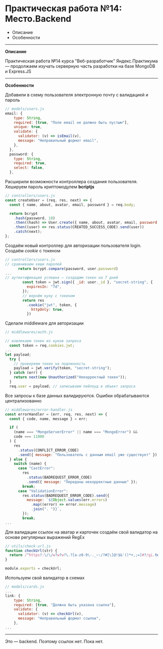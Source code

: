 # Практическая работа №14: Место.Backend

- Описание
- Особенности

---

**Описание**

Практическая работа №14 курса "Веб-разработчик" Яндекс.Практикума — продолжаем изучать серверную часть разработки на базе MongoDB и Express.JS

---

**Особенности**

Добавили в схему пользователя электронную почту с валидацией и пароль

```javascript
// models/users.js
email: {
    type: String,
    required: [true, "Поле email не должно быть пустым"],
    unique: true,
    validate: {
      validator: (v) => isEmail(v),
      message: "Неправильный формат email",
    },
  },
  password: {
    type: String,
    required: true,
    select: false,
  },
```

Расширили возможности контроллера создания пользователя. Хешируем пароль криптомодулем **bcriptjs** 

```javascript
// controllers/users.js
const createUser = (req, res, next) => {
  const { name, about, avatar, email, password } = req.body;

  return bcrypt
    .hash(password, 10)
    .then((hash) => User.create({ name, about, avatar, email, password: hash }))
    .then((user) => res.status(CREATED_SUCCESS_CODE).send(user))
    .catch(next);
};
```

Создаём новый контроллер для авторизации пользователя login. Создаём _cookie_ с токеном

```javascript
// controllers/users.js
// сравниваем хеши паролей
      return bcrypt.compare(password, user.password)
...
// аутентификация успешна — создадим токен на 7 дней
        const token = jwt.sign({ _id: user._id }, "secret-string", {
          expiresIn: "7d",
        });
        // вернём куку с токеном
        return res
          .cookie("jwt", token, {
            httpOnly: true,
          })
```

Сделали middleware для авторизации

```javascript
// middlewares/auth.js

// извлекаем токен из куков запроса
  const token = req.cookies.jwt;
...
let payload;
  try {
    // проверяем токен на подлинность
    payload = jwt.verify(token, "secret-string");
  } catch (err) {
    return next(new Unauthorized("Некорректный токен"));
  }
  req.user = payload; // записываем пейлоуд в объект запроса
```

Все запросы к базе данных валидируются. Ошибки обрабатываются централизованно

```javascript
// middlewares/error-handler.js
const errorHandler = (err, req, res, next) => {
  const { code, name, message } = err;

  if (
    (name === "MongoServerError" || name === "MongoError") &&
    code === 11000
  ) {
    res
      .status(CONFLICT_ERROR_CODE)
      .send({ message: "Пользователь с данным email уже существует" });
  } else {
    switch (name) {
      case "CastError":
        res
          .status(BADREQUEST_ERROR_CODE)
          .send({ message: "Переданы некорректные данные" });
        break;
      case "ValidationError":
        res.status(BADREQUEST_ERROR_CODE).send({
          message: `${Object.values(err.errors)
            .map((error) => error.message)
            .join(". ")}`,
        });
        break;
...
```

Для валидации ссылок на аватар и карточек создаём свой валидатор на основе регулярных выражений RegEx

```javascript
// utils/check-url.js
function checkUrl(str) {
  return /^https?:\/\/w?w?w?\.?[a-z0-9\-._~:/?#[\]@!$&'()*+,;=]#?/gi.test(str);
}

module.exports = checkUrl;

```

Используем свой валидатор в схемах

```javascript
// models/cards.js
...
link: {
    type: String,
    required: [true, "Должна быть указана ссылка"],
    validate: {
      validator: (v) => checkUrl(v),
      message: "Неправильный формат ссылки",
    },
...
```

---

Это — backend. Поэтому ссылок нет. Пока нет.
